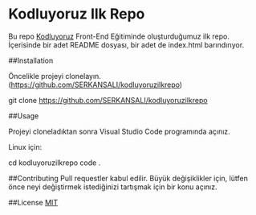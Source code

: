 # Kodluyoruz Ilk Repo

Bu repo [Kodluyoruz]() Front-End Eğitiminde oluşturduğumuz ilk repo. İçerisinde bir adet README dosyası, bir adet de index.html barındırıyor.

##Installation

Öncelikle projeyi clonelayın. (https://github.com/SERKANSALI/kodluyoruzilkrepo)

git clone https://github.com/SERKANSALI/kodluyoruzilkrepo

##Usage

Projeyi cloneladıktan sonra Visual Studio Code programında açınız.

Linux için:

cd kodluyoruzilkrepo
code .

##Contributing
Pull requestler kabul edilir. Büyük değişiklikler için, lütfen önce neyi değiştirmek istediğinizi tartışmak için bir konu açınız.

##License
[MIT](https://github.com/SERKANSALI/kodluyoruzilkrepo)
